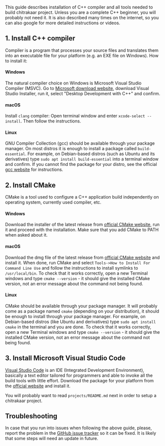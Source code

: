 This guide describes installation of C++ compiler and all tools needed to build chitrakaar project.
Unless you are a complete C++ beginner, you will probably not need it. It is also described many times on the internet, so you can also google for more detailed instructions or videos.

## 1. Install C++ compiler

Compiler is a program that processes your source files and translates them into an executable file for your platform (e.g. an EXE file on Windows). How to install it:

#### Windows

The natural compiler choice on Windows is Microsoft Visual Studio Compiler (MSVC). Go to [Microsoft download website](https://visualstudio.microsoft.com/downloads/), download Visual Studio Installer, run it, select "Desktop Development with C++" and confirm.

#### macOS

Install `clang` compiler: Open terminal window and enter `xcode-select --install`. Then follow the instructions.

#### Linux

GNU Compiler Collection (gcc) should be available through your package manager. On most distros it is enough to install a package called `build-essential`. For example, on Debian-based distros (such as Ubuntu and its derivatives) type `sudo apt install build-essential` into a terminal window and confirm. If you cannot find the package for your distro, see the official [gcc website](https://gcc.gnu.org/) for instructions.

## 2. Install CMake

CMake is a tool used to configure a C++ application build independently on operating system, currently used compiler, etc.

#### Windows

Download the installer of the latest release from [official CMake website](https://cmake.org/download/), run it and proceed with the installation. Make sure that you add CMake to PATH when asked about it.

#### macOS

Download the dmg file of the latest release from [official CMake website](https://cmake.org/download/) and install it. When done, run CMake and select `Tools->How to Install For Command Line Use` and follow the instructions to install symlinks to `/usr/local/bin`. To check that it works correctly, open a new Terminal windows and type `cmake --version` - it should give the installed CMake version, not an error message about the command not being found.

#### Linux

CMake should be available through your package manager. It will probably come as a package named `cmake` (depending on your distribution), it should be enough to install through your package manager. For example, on Debian-based distros (like Ubuntu and derivatives) type `sudo apt install cmake` in the terminal and you are done. To check that it works correctly, open a new Terminal windows and type `cmake --version` - it should give the installed CMake version, not an error message about the command not being found.

## 3. Install Microsoft Visual Studio Code

[Visual Studio Code](https://code.visualstudio.com/) is an IDE (Integrated Development Environment), basically a text editor tailored for programmers and able to invoke all the build tools with little effort. Download the package for your platform from the [official website](https://code.visualstudio.com/#alt-downloads) and install it.

You will probably want to read `projects/README.md` next in order to setup a chitrakaar project.

## Troubleshooting

In case that you run into issues when following the above guide, please, report the problem in the [GitHub issue tracker](https://github.com/shkshreyas/chitrakaar/issues) so it can be fixed. It is likely that some steps will need an update in future.
